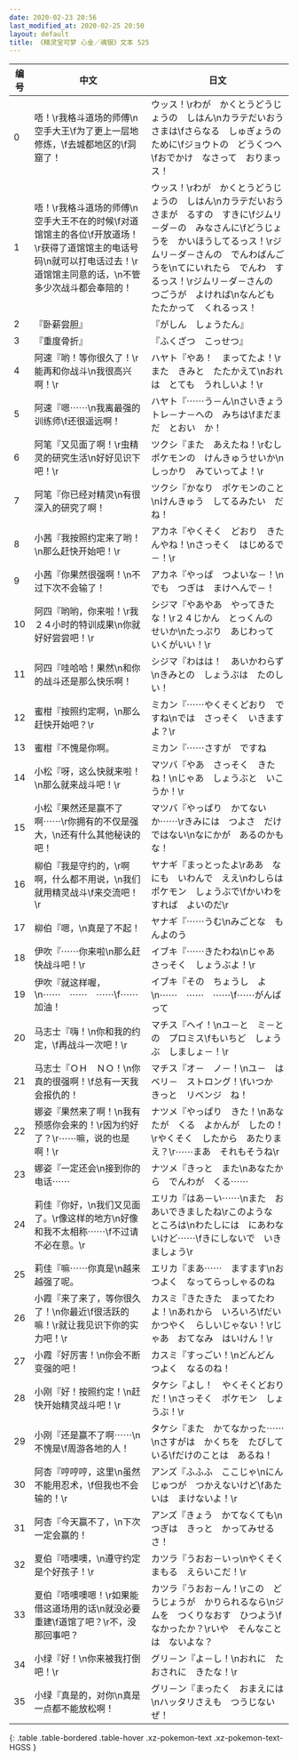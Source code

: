 ```yaml
---
date: 2020-02-23 20:56
last_modified_at: 2020-02-25 20:50
layout: default
title: 《精灵宝可梦 心金／魂银》文本 525
---
```

| 编号 | 中文 | 日文 |
| ---- | ---- | ---- |
| 0 | 唔！\r我格斗道场的师傅\n空手大王\f为了更上一层地修炼，\f去城都地区的\f洞窟了！ | ウッス！\rわが　かくとうどうじょうの　しはん\nカラテだいおう　さまは\fさらなる　しゅぎょうの　ために\fジョウトの　どうくつへ\fおでかけ　なさって　おりまっス！ |
| 1 | 唔！\r我格斗道场的师傅\n空手大王不在的时候\f对道馆馆主的各位\f开放道场！\r获得了道馆馆主的电话号码\n就可以打电话过去！\r道馆馆主同意的话，\n不管多少次战斗都会奉陪的！ | ウッス！\rわが　かくとうどうじょうの　しはん\nカラテだいおう　さまが　るすの　すきに\fジムリ－ダ－の　みなさんに\fどうじょうを　かいほうしてるっス！\rジムリ－ダ－さんの　でんわばんごうを\nてにいれたら　でんわ　するっス！\rジムリ－ダ－さんの　つごうが　よければ\nなんども　たたかって　くれるっス！ |
| 2 | 『卧薪尝胆』 | 『がしん　しょうたん』 |
| 3 | 『重度骨折』 | 『ふくざつ　こっせつ』 |
| 4 | 阿速『哟！等你很久了！\r能再和你战斗\n我很高兴啊！\r | ハヤト『やあ！　まってたよ！\rまた　きみと　たたかえて\nおれは　とても　うれしいよ！\r |
| 5 | 阿速『嗯⋯⋯\n我离最强的训练师\f还很遥远啊！ | ハヤト『⋯⋯う－ん\nさいきょう　トレ－ナ－への　みちは\fまだまだ　とおい　か！ |
| 6 | 阿笔『又见面了啊！\r虫精灵的研究生活\n好好见识下吧！\r | ツクシ『また　あえたね！\rむしポケモンの　けんきゅうせいか\nしっかり　みていってよ！\r |
| 7 | 阿笔『你已经对精灵\n有很深入的研究了啊！ | ツクシ『かなり　ポケモンのこと\nけんきゅう　してるみたい　だね！ |
| 8 | 小茜『我按照约定来了哟！\n那么赶快开始吧！\r | アカネ『やくそく　どおり　きたんやね！\nさっそく　はじめるで－！\r |
| 9 | 小茜『你果然很强啊！\n不过下次不会输了！ | アカネ『やっぱ　つよいな－！\nでも　つぎは　まけへんで－！ |
| 10 | 阿四『哟哟，你来啦！\r我２４小时的特训成果\n你就好好尝尝吧！\r | シジマ『やあやあ　やってきたな！\r２４じかん　とっくんの　せいか\nたっぷり　あじわって　いくがいい！\r |
| 11 | 阿四『哇哈哈！果然\n和你的战斗还是那么快乐啊！ | シジマ『わはは！　あいかわらず\nきみとの　しょうぶは　たのしい！ |
| 12 | 蜜柑『按照约定啊，\n那么赶快开始吧？\r | ミカン『⋯⋯やくそくどおり　ですね\nでは　さっそく　いきますよ？\r |
| 13 | 蜜柑『不愧是你啊。 | ミカン『⋯⋯さすが　ですね |
| 14 | 小松『呀，这么快就来啦！\n那么就来战斗吧！\r | マツバ『やあ　さっそく　きたね！\nじゃあ　しょうぶと　いこうか！\r |
| 15 | 小松『果然还是赢不了啊⋯⋯\r你拥有的不仅是强大，\n还有什么其他秘诀的吧！ | マツバ『やっぱり　かてないか⋯⋯\rきみには　つよさ　だけではない\nなにかが　あるのかもな！ |
| 16 | 柳伯『我是守约的，\r啊啊，什么都不用说，\n我们就用精灵战斗\f来交流吧！\r | ヤナギ『まっとったよ\rああ　なにも　いわんで　ええ\nわしらは　ポケモン　しょうぶで\fかいわを　すれば　よいのだ\r |
| 17 | 柳伯『嗯，\n真是了不起！ | ヤナギ『⋯⋯うむ\nみごとな　もんよのう |
| 18 | 伊吹『⋯⋯你来啦\n那么赶快战斗吧！\r | イブキ『⋯⋯きたわね\nじゃあ　さっそく　しょうぶよ！\r |
| 19 | 伊吹『就这样喔，\n⋯⋯　⋯⋯　⋯⋯\f⋯⋯加油！ | イブキ『その　ちょうし　よ\n⋯⋯　⋯⋯　⋯⋯\f⋯⋯がんばって |
| 20 | 马志士『嗨！\n你和我的约定，\f再战斗一次吧！\r | マチス『ヘイ！\nユ－と　ミ－との　プロミス\fもいちど　しょうぶ　しましょ－！\r |
| 21 | 马志士『ＯＨ　ＮＯ！\n你真的很强啊！\f总有一天我会报仇的！ | マチス『オ－　ノ－！\nユ－　は　ベリ－　ストロング！\fいつか　きっと　リベンジ　ね！ |
| 22 | 娜姿『果然来了啊！\n我有预感你会来的！\r因为约好了？\r⋯⋯嘛，说的也是啊！\r | ナツメ『やっぱり　きた！\nあなたが　くる　よかんが　したの！\rやくそく　したから　あたりまえ？\r⋯⋯まあ　それもそうね\r |
| 23 | 娜姿『一定还会\n接到你的电话⋯⋯ | ナツメ『きっと　また\nあなたから　でんわが　くる⋯⋯ |
| 24 | 莉佳『你好，\n我们又见面了。\r像这样的地方\n好像和我不太相称⋯⋯\f不过请不必在意。\r | エリカ『はあ－い⋯⋯\nまた　おあいできましたね\rこのような　ところは\nわたしには　にあわないけど⋯⋯\fきにしないで　いきましょう\r |
| 25 | 莉佳『嘛⋯⋯你真是\n越来越强了呢。 | エリカ『まあ⋯⋯　ますます\nおつよく　なってらっしゃるのね |
| 26 | 小霞『来了来了，等你很久了！\n你最近\f很活跃的嘛！\r就让我见识下你的实力吧！\r | カスミ『きたきた　まってたわよ！\nあれから　いろいろ\fだいかつやく　らしいじゃない！\rじゃあ　おてなみ　はいけん！\r |
| 27 | 小霞『好厉害！\n你会不断变强的吧！ | カスミ『すっごい！\nどんどん　つよく　なるのね！ |
| 28 | 小刚『好！按照约定！\n赶快开始精灵战斗吧！\r | タケシ『よし！　やくそくどおりだ！\nさっそく　ポケモン　しょうぶ！\r |
| 29 | 小刚『还是赢不了啊⋯⋯\n不愧是\f周游各地的人！ | タケシ『また　かてなかった⋯⋯\nさすがは　かくちを　たびしている\fだけのことは　あるね！ |
| 30 | 阿杏『哼哼哼，这里\n虽然不能用忍术，\f但我也不会输的！\r | アンズ『ふふふ　ここじゃ\nにんじゅつが　つかえないけど\fあたいは　まけないよ！\r |
| 31 | 阿杏『今天赢不了，\n下次一定会赢的！ | アンズ『きょう　かてなくても\nつぎは　きっと　かってみせるさ！ |
| 32 | 夏伯『唔噢噢，\n遵守约定是个好孩子！\r | カツラ『うおお－いっ\nやくそく　まもる　えらいこだ！\r |
| 33 | 夏伯『唔噢噢嗯！\r如果能借这道场用的话\n就没必要重建\f道馆了吧？\r不，没那回事吧？ | カツラ『うおお－ん！\rこの　どうじょうが　かりられるなら\nジムを　つくりなおす　ひつよう\fなかったか？\rいや　そんなことは　ないよな？ |
| 34 | 小绿『好！\n你来被我打倒吧！\r | グリ－ン『よ－し！\nおれに　たおされに　きたな！\r |
| 35 | 小绿『真是的，对你\n真是一点都不能放松啊！ | グリ－ン『まったく　おまえには\nハッタリさえも　つうじないぜ！ |
{: .table .table-bordered .table-hover .xz-pokemon-text .xz-pokemon-text-HGSS }